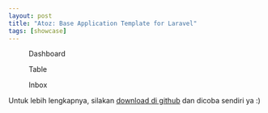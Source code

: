 ```yaml
---
layout: post
title: "Atoz: Base Application Template for Laravel"
tags: [showcase]
---
```


<figure>
	<img src="https://dl.dropboxusercontent.com/u/21271348/id-laravel.com/showcase/dashboard.png" alt=""  />
	<figcaption>Dashboard</figcaption>
</figure>

<figure>
	<img src="https://dl.dropboxusercontent.com/u/21271348/id-laravel.com/showcase/inbox.png" alt=""  />
	<figcaption>Table</figcaption>
</figure>

<figure>
	<img src="https://dl.dropboxusercontent.com/u/21271348/id-laravel.com/showcase/inbox.png" alt=""  />
	<figcaption>Inbox</figcaption>
</figure>

Untuk lebih lengkapnya, silakan [download di github](http://github.com/uyab/atoz) dan dicoba sendiri ya :)
